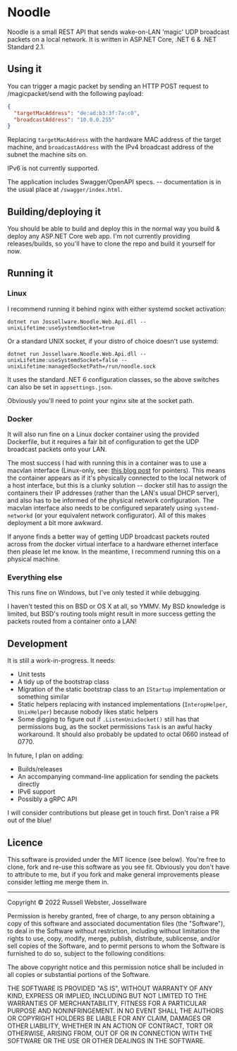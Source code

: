 # Noodle
Noodle is a small REST API that sends wake-on-LAN 'magic' UDP broadcast packets on a local network. It is written in ASP.NET Core, .NET 6 & .NET Standard 2.1.

## Using it
You can trigger a magic packet by sending an HTTP POST request to /magicpacket/send with the following payload:
````json
{
  "targetMacAddress": "de:ad:b3:3f:7a:c0",
  "broadcastAddress": "10.0.0.255"
}
````
Replacing `targetMacAddress` with the hardware MAC address of the target machine, and `broadcastAddress` with the IPv4 broadcast address of the subnet the machine sits on.

IPv6 is not currently supported.

The application includes Swagger/OpenAPI specs. -- documentation is in the usual place at `/swagger/index.html`. 

## Building/deploying it
You should be able to build and deploy this in the normal way you build & deploy any ASP.NET Core web app. I'm not currently providing releases/builds, so you'll have to clone the repo and build it yourself for now.

## Running it
### Linux
I recommend running it behind nginx with either systemd socket activation:

`dotnet run Jossellware.Noodle.Web.Api.dll --unixLifetime:useSystemdSocket=true`

Or a standard UNIX socket, if your distro of choice doesn't use systemd:

`dotnet run Jossellware.Noodle.Web.Api.dll --unixLifetime:useSystemdSocket=false --unixLifetime:managedSocketPath=/run/noodle.sock`

It uses the standard .NET 6 configuration classes, so the above switches can also be set in `appsettings.json`. 

Obviously you'll need to point your nginx site at the socket path.

### Docker
It will also run fine on a Linux docker container using the provided Dockerfile, but it requires a fair bit of configuration to get the UDP broadcast packets onto your LAN. 

The most success I had with running this in a container was to use a macvlan interface (Linux-only, see: [this blog post](https://blog.oddbit.com/post/2018-03-12-using-docker-macvlan-networks/) for pointers). This means the container appears as if it's physically connected to the local network of a host interface, but this is a clunky solution -- docker still has to assign the containers their IP addresses (rather than the LAN's usual DHCP server), and also has to be informed of the physical network configuration. The macvlan interface also needs to be configured separately using `systemd-networkd` (or your equivalent network configurator). All of this makes deployment a bit more awkward.

If anyone finds a better way of getting UDP broadcast packets routed across from the docker virtual interface to a hardware ethernet interface then please let me know. In the meantime, I recommend running this on a physical machine.

### Everything else
This runs fine on Windows, but I've only tested it while debugging.

I haven't tested this on BSD or OS X at all, so YMMV. My BSD knowledge is limited, but BSD's routing tools might result in more success getting the packets routed from a container onto a LAN!

## Development
It is still a work-in-progress. It needs:

- Unit tests
- A tidy up of the bootstrap class 
- Migration of the static bootstrap class to an `IStartup` implementation or something similar
- Static helpers replacing with instanced implementations (`InteropHelper`, `UnixHelper`) because nobody likes static helpers
- Some digging to figure out if `.ListenUnixSocket()` still has that permissions bug, as the socket permissions `Task` is an awful hacky workaround. It should also probably be updated to octal 0660 instead of 0770.

In future, I plan on adding:
- Builds/releases
- An accompanying command-line application for sending the packets directly
- IPv6 support
- Possibly a gRPC API

I will consider contributions but please get in touch first. Don't raise a PR out of the blue!

## Licence
This software is provided under the MIT licence (see below). You're free to clone, fork and re-use this software as you see fit. Obviously you don't have to attribute to me, but if you fork and make general improvements please consider letting me merge them in.

---
Copyright © 2022 Russell Webster, Jossellware

Permission is hereby granted, free of charge, to any person obtaining a copy
of this software and associated documentation files (the "Software"), to deal
in the Software without restriction, including without limitation the rights
to use, copy, modify, merge, publish, distribute, sublicense, and/or sell
copies of the Software, and to permit persons to whom the Software is
furnished to do so, subject to the following conditions:

The above copyright notice and this permission notice shall be included in all
copies or substantial portions of the Software.

THE SOFTWARE IS PROVIDED "AS IS", WITHOUT WARRANTY OF ANY KIND, EXPRESS OR
IMPLIED, INCLUDING BUT NOT LIMITED TO THE WARRANTIES OF MERCHANTABILITY,
FITNESS FOR A PARTICULAR PURPOSE AND NONINFRINGEMENT. IN NO EVENT SHALL THE
AUTHORS OR COPYRIGHT HOLDERS BE LIABLE FOR ANY CLAIM, DAMAGES OR OTHER
LIABILITY, WHETHER IN AN ACTION OF CONTRACT, TORT OR OTHERWISE, ARISING FROM,
OUT OF OR IN CONNECTION WITH THE SOFTWARE OR THE USE OR OTHER DEALINGS IN THE
SOFTWARE.
